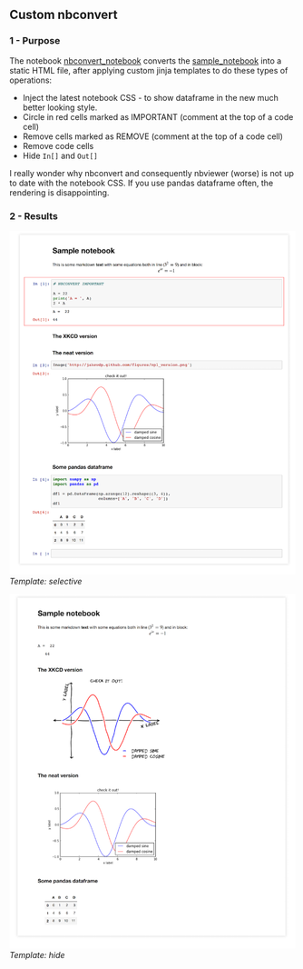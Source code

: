 ## Custom nbconvert 

### 1 - Purpose

The notebook [nbconvert_notebook](http://nbviewer.jupyter.org/github/oscar6echo/nbconvert-custom/blob/master/nbconvert_notebook.ipynb) converts the [sample_notebook](http://nbviewer.jupyter.org/github/oscar6echo/nbconvert-custom/blob/master/sample_notebook.ipynb) into a static HTML file, after applying custom jinja templates to do these types of operations:
+ Inject the latest notebook CSS - to show dataframe in the new much better looking style.
+ Circle in red cells marked as IMPORTANT (comment at the top of a code cell)
+ Remove cells marked as REMOVE (comment at the top of a code cell)
+ Remove code cells
+ Hide `In[]` and `Out[]`

I really wonder why nbconvert and consequently nbviewer (worse) is not up to date with the notebook CSS. If you use pandas dataframe often, the rendering is disappointing.  

### 2 - Results


![](img/sample_notebook_selective.png)
*Template: selective*

![](img/sample_notebook_hide.png)
*Template: hide*

